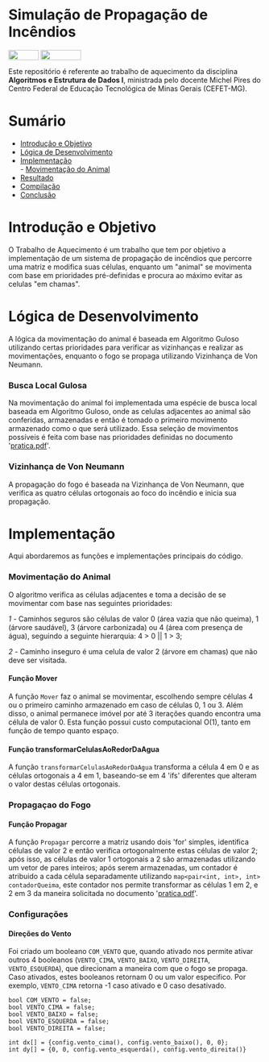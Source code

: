 # Simulação de Propagação de Incêndios

<div style="display: inline-block;">
<img align="center" height="20px" width="60px" src="https://img.shields.io/badge/C%2B%2B-00599C?style=for-the-badge&logo=c%2B%2B&logoColor=white"/> 
<img align="center" height="20px" width="80px" src="https://img.shields.io/badge/Made%20for-VSCode-1f425f.svg"/> 
</a> 
</div>

<p align= "justify">
<p>
Este repositório é referente ao trabalho de aquecimento da disciplina <strong>Algoritmos e Estrutura de Dados I</strong>, ministrada pelo docente Michel Pires do Centro Federal de Educação Tecnológica de Minas Gerais (CEFET-MG).
</p>

# Sumário

- [Introdução e Objetivo](#introdução_e_objetivo)
- [Lógica de Desenvolvimento](#logica_de_desenvolvimento)
- [Implementação](#implementação)  
      -  [Movimentação do Animal](#movimentacao_do_animal)
- [Resultado](#resultado)
- [Compilação](#compilação)
- [Conclusão](#conclusao)

# Introdução e Objetivo

O Trabalho de Aquecimento é um trabalho que tem por objetivo a implementação de um sistema de propagação de incêndios que percorre uma matriz e modifica suas células, enquanto um "animal" se movimenta com base em prioridades pré-definidas e procura ao máximo evitar as celulas "em chamas".

# Lógica de Desenvolvimento

A lógica da movimentação do animal é baseada em Algoritmo Guloso utilizando certas prioridades para verificar as vizinhanças e realizar as movimentações, enquanto o fogo se propaga utilizando Vizinhança de Von Neumann.

### Busca Local Gulosa

Na movimentação do animal foi implementada uma espécie de busca local baseada em Algoritmo Guloso, onde as celulas adjacentes ao animal são conferidas, armazenadas e então é tomado o primeiro movimento armazenado como o que será utilizado. Essa seleção de movimentos possíveis é feita com base nas prioridades 
definidas no documento '[pratica.pdf](./pratica.pdf)'.

### Vizinhança de Von Neumann

A propagação do fogo é baseada na Vizinhança de Von Neumann, que verifica as quatro células ortogonais ao foco do incêndio e inicia sua propagação.

# Implementação

Aqui abordaremos as funções e implementações principais do código.

### Movimentação do Animal

O algoritmo verifica as células adjacentes e toma a decisão de se movimentar com base nas seguintes prioridades:

*1 -* Caminhos seguros são células de valor 0 (área vazia que não queima), 1 (árvore saudável), 3 (árvore carbonizada) ou 4 (área com presença de água), seguindo a seguinte hierarquia: 4 > 0 || 1 > 3;  
  
*2 -* Caminho inseguro é uma celula de valor 2 (árvore em chamas) que não deve ser visitada.

#### Função Mover

A função `Mover` faz o animal se movimentar, escolhendo sempre células 4 ou o primeiro caminho armazenado em caso de células 0, 1 ou 3. Além disso, o animal permanece imóvel por até 3 iterações quando encontra uma célula de valor 0. Esta função
possui custo computacional O(1), tanto em função de tempo quanto espaço.  

#### Função transformarCelulasAoRedorDaAgua

A função `transformarCelulasAoRedorDaAgua` transforma a célula 4 em 0 e as células ortogonais a 4 em 1, baseando-se em 4 'ifs' diferentes que alteram o valor destas células ortogonais. 

### Propagaçao do Fogo

#### Função Propagar

A função `Propagar` percorre a matriz usando dois 'for' simples, identifica células de valor 2 e então verifica ortogonalmente estas células de valor 2; após isso, as células de valor 1 ortogonais a 2 são armazenadas utilizando um vetor de pares inteiros; após serem armazenadas, um contador é atribuido a cada célula separadamente utilizando `map<pair<int, int>, int> contadorQueima`, este contador nos permite transformar as células 1 em 2, e 2 em 3 da maneira solicitada no documento '[pratica.pdf](./pratica.pdf)'.

### Configurações 

#### Direções do Vento

Foi criado um booleano `COM_VENTO` que, quando ativado nos permite ativar outros 4 booleanos (`VENTO_CIMA`, `VENTO_BAIXO`, `VENTO_DIREITA`, `VENTO_ESQUERDA`), que direcionam a maneira com que o fogo se propaga. Caso ativados, estes booleanos retornam 0 ou um valor especifico. Por exemplo, `VENTO_CIMA` retorna -1 caso ativado e 0 caso desativado.

```
bool COM_VENTO = false;
bool VENTO_CIMA = false;
bool VENTO_BAIXO = false;
bool VENTO_ESQUERDA = false;
bool VENTO_DIREITA = false;
```
```
int dx[] = {config.vento_cima(), config.vento_baixo(), 0, 0};
int dy[] = {0, 0, config.vento_esquerda(), config.vento_direita()}
```











